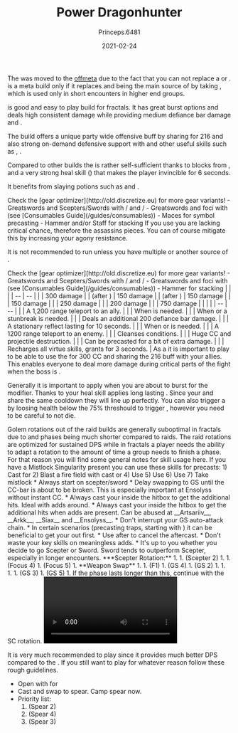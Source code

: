 ﻿---
title: 'Power Dragonhunter'
date: '2021-02-24'
rating: 'Offmeta'
role: 'Damage'
profession: 'Guardian'
specialization: 'Dragonhunter'
benchmark:
  { small: { dps: 35132, by: 'Shetsa [SC]', youtube: 'C98JaabU6_c' } }
skills: [30783, 30039, 9153, 9251]
boons: ['Retaliation', 'Aegis']
conditions: ['Vulnerability', 'Blinded', 'Crippled']
code: '[&DQEqOhAvGzkmDyYPihI2AUgBSAH+AP4AtRKJEgAAAAAAAAAAAAAAAAAAAAA=]'
author: 'Princeps.6481'
cmguides: '/cm-guides/guardian/power-dragonhunter'
classification: [3, 4, 3, 2, 4]
---


The <Specialization name="Dragonhunter" text="Power Dragonhunter"/> was moved to the [offmeta](/builds/) due to the fact that you can not replace a <Specialization name="Weaver"/> or <Specialization name="Soulbeast"/>. <Specialization title="Power Dragonhunter" name="Dragonhunter"/> is a meta build only if it replaces <Specialization name="Firebrand" /> and being the main source of <Boon name="Quickness"/> by taking <Skill name="feelmywrath"/>, which is used only in short encounters in higher end groups. 

<Specialization name="Dragonhunter" /> is good and easy to play build for fractals. It has great burst options and deals high consistent damage while providing medium defiance bar damage and <Condition name="Vulnerability"/>.

The build offers a unique party wide offensive buff by sharing <Skill name="bane signet"/> for 216 <Attribute name="Power"/> and also strong on-demand defensive support with <Skill id="30039"/> and other useful skills such as <Skill id="9251"/>, <Skill name="standyourground"/>.

Compared to other builds the <Specialization name="Dragonhunter" text="Power Dragonhunter"/> is rather self-sufficient thanks to blocks from <Skill name="Shieldofwrath"/>, <Skill name="shieldofcourage"/> and a very strong heal skill (<Skill name="litanyofwrath"/>) that makes the player invincible for 6 seconds.

It benefits from slaying potions such as <Item id="50082"/> and <Item name="Impact" type="Sigil"/>.

<Divider text="Equipment"/>
<Tabs>
<Tab title="162 Agony Resistance">
Check the [gear optimizer](http://old.discretize.eu) for more gear variants!
<Grid>
<GridItem sm="4">
<Armor weight="Heavy" helmAffix="Berserker" helmRune="Scholar" shouldersAffix="Berserker" shouldersRune="Scholar" coatAffix="Berserker" coatRune="Scholar" glovesAffix="Berserker" glovesRune="Scholar" leggingsAffix="Berserker" leggingsRune="Scholar" bootsAffix="Berserker" bootsRune="Scholar" helmInfusionId="49432" shouldersInfusionId="49432" coatInfusionId="49432" glovesInfusionId="49432" leggingsInfusionId="49432" bootsInfusionId="49432"/>
</GridItem>

<GridItem sm="4">
<Weapons weapon1MainId="46762" weapon1MainSigil1Id="24615" weapon1MainSigil2Id="24868" weapon1MainType="Greatsword" weapon1MainAffix="Berserker" weapon1MainSigil1="Force" weapon1MainSigil2="Impact" weapon2MainId="46769" weapon2MainSigil1Id="24615" weapon2MainType="Scepter" weapon2MainAffix="Berserker" weapon2MainSigil1="Force" weapon2OffId="46761" weapon2OffSigilId="24868" weapon2OffType="Focus" weapon2OffAffix="Berserker" weapon2OffSigil="Impact" weapon1MainInfusion1Id="49432" weapon2MainInfusion1Id="49432" weapon1MainInfusion2Id="49432" weapon2OffInfusionId="49432"/>

<Card title="Alternative weapons">
- Greatswords and Scepters/Swords with <Item name="Night" type="Sigil" disableText/>/<Item name="impact" type="Sigil" disableText/> and <Item name="Serpent Slaying" type="Sigil" disableText/>/<Item name="Impact" type="Sigil" disableText/>
- Greatswords and foci with (see [Consumables Guide](/guides/consumables))
- Maces for symbol precasting
- Hammer and/or Staff for <Boon name="Might"/> stacking
</Card>
</GridItem>

<GridItem sm="4">
<BackAndTrinkets backItemAffix="Assassin" accessory1Affix="Assassin" accessory2Affix="Berserker"  amuletAffix="Berserker" r ring1Affix="Berserker" ring2Affix="Berserker" backItemInfusion1Id="49432" backItemInfusion2Id="49432" accessory1InfusionId="49432" accessory2InfusionId="49432" ring1Infusion1Id="49432" ring1Infusion2Id="49432" ring1Infusion3Id="49432" ring2Infusion1Id="49432" ring2Infusion2Id="49432" ring2Infusion3Id="49432"/>

<Consumables foodId="41569" utilityId="77569" infusionId="37131"/>

<Card title="Notes">
If you use <Trait name="Perfectinscriptions"/> you are lacking critical chance, therefore the assassins pieces. You can of course mitigate this by increasing your agony resistance. 

It is not recommended to run <Trait name="Righthandstrength"/> unless you have multiple <Specialization name="Guardian"/> or another source of <Boon name="Retaliation"/>.
</Card>
</GridItem>
</Grid>
</Tab>

<Tab title="222 Agony Resistance">
Check the [gear optimizer](http://old.discretize.eu) for more gear variants!
<Grid>
<GridItem sm="4">
<Armor weight="Heavy" helmAffix="Berserker" helmRune="Scholar" shouldersAffix="Berserker" shouldersRune="Scholar" coatAffix="Berserker" coatRune="Scholar" glovesAffix="Berserker" glovesRune="Scholar" leggingsAffix="Berserker" leggingsRune="Scholar" bootsAffix="Berserker" bootsRune="Scholar" helmInfusionId="37131" shouldersInfusionId="37131" coatInfusionId="37131" glovesInfusionId="37131" leggingsInfusionId="37131" bootsInfusionId="37131"/>
</GridItem>

<GridItem sm="4">
<Weapons weapon1MainId="46762" weapon1MainSigil1Id="24615" weapon1MainSigil2Id="24868" weapon1MainType="Greatsword" weapon1MainAffix="Berserker" weapon1MainSigil1="Force" weapon1MainSigil2="Impact" weapon2MainId="46769" weapon2MainSigil1Id="24615" weapon2MainType="Scepter" weapon2MainAffix="Berserker" weapon2MainSigil1="Force" weapon2OffId="46761" weapon2OffSigilId="24868" weapon2OffType="Focus" weapon2OffAffix="Berserker" weapon2OffSigil="Impact" weapon1MainInfusion1Id="37131" weapon2MainInfusion1Id="37131" weapon1OffInfusionId="37131" weapon2OffInfusionId="37131" />

<Card title="Alternative weapons">
- Greatswords and Scepters/Swords with <Item name="Night" type="Sigil" disableText/>/<Item name="impact" type="Sigil" disableText/> and <Item name="Serpent Slaying" type="Sigil" disableText/>/<Item name="Impact" type="Sigil" disableText/>
- Greatswords and foci with (see [Consumables Guide](/guides/consumables))
- Hammer for <Boon name="Might"/> stacking
</Card>
</GridItem>

<GridItem sm="4">
<BackAndTrinkets backItemId="49390" backItemAffix="Berserker" accessory1Id="39233" accessory1Affix="Berserker" accessory2Id="39232" accessory2Affix="Berserker" amuletId="39273" amuletAffix="Berserker" ring1Id="75669" ring1Affix="Berserker" ring2Id="76024" ring2Affix="Berserker" backItemInfusion1Id="37131" backItemInfusion2Id="37131" accessory1InfusionId="37131" accessory2InfusionId="37131" ring1Infusion1Id="37131" ring1Infusion2Id="37131" ring1Infusion3Id="37131" ring2Infusion1Id="37131" ring2Infusion2Id="37131" ring2Infusion3Id="37131" />

<Consumables foodId="41569" utilityId="77569" infusionId="37131"/>
</GridItem>
</Grid>
</Tab>
</Tabs>

<Divider text="Build"/>

<Grid>
<GridItem sm="7">
<Traits traits1Id="16" traits1="Radiance" traits1SelectedIds="574,565,579" traits2Id="42" traits2="Zeal" traits2SelectedIds="634,653,2017" traits3Id="27" traits3="Dragonhunter" traits3SelectedIds="1898,1835,1955"/>
<Card title="CC skills">
| | |
| -- | -- |
| <Skill id="9093"/> | 300 damage |
| <Skill id="9226"/> (after <Skill id="9147"/>) | 150 damage |
| <Skill id="33134"/> (after <Skill id="29887"/>) | 150 damage |
| <Skill id="30273"/> | 150 damage |
| <Skill name="chainsoflight" /> | 250 damage |
| <Skill name="hammerofwisdom" /> | 200 damage |
| <Skill name="sanctuary" /> | 750 damage |

</Card>
</GridItem>

<GridItem sm="5">
<Skills healId="21664" utility1Id="30364" utility2Id="9168" utility3Id="9093" eliteId="30273"/>

<Card title="Situational">
| | |
| -- | -- |
| <Skill id="9246" size="big" disableText/> | A 1,200 range teleport to an ally. |
| <Skill name="Hallowed Ground" size="big" disableText/> | When <Boon name="Stability"/> is needed. |
| <Skill id="9153" size="big" disableText/> | When <Boon name="Stability"/> or a stunbreak is needed. |
| <Skill id="9125" size="big" disableText/> | Deals an additional 200 defiance bar damage. |
| <Skill id="9251" size="big" disableText/> | A stationary reflect lasting for 10 seconds. |
| <Skill name="feelmywrath" size="big" disableText/> | When <Boon name="Quickness"/> or <Boon name="Fury"/> is needed. |
| <Skill id="9247" size="big" disableText/> | A 1200 range teleport to an enemy. |
| <Skill name="Purging flames" size="big" disableText/> | Cleanses conditions. |
| <Skill name="Sanctuary" size="big" disableText/> | Huge CC and projectile destruction. |
| <Skill name="testoffaith" size="big" disableText/> | Can be precasted for a bit of extra damage. |
| <Skill name="renewed focus" size="big" disableText/> | Recharges all virtue skills, grants <Effect name="Invulnerability"/> for 3 seconds. |

</Card>
</GridItem>
</Grid>


<Divider text="Details"/>
As a <Specialization name="Dragonhunter" text="Power Dragonhunter"/> it is important to play <Trait name="perfecttinscriptions"/> to be able to use the <Skill name="Banesignet"/> for 300 CC and sharing the 216 <Attribute name="Power"/> buff with your allies. This enables everyone to deal more damage during critical parts of the fight when the boss is <Effect name="exposed"/>.

Generally it is important to apply <Boon name="Retaliation"/> when you are about to burst for the <Trait name="retribution"/> modifier. Thanks to <Trait name="healersretribution"/> your heal skill applies long lasting  <Trait name="retribution"/>. Since your <Skill name="litanyofwrath"/> and <Skill name="processionofblades"/> share the same cooldown they will line up perfectly. You can also trigger a <Skill id="13677"/> by loosing health below the 75% threshould to trigger <Trait id="648"/>, however you need to be careful to not die. 




<Divider text="Rotation / Skill Usage"/>

<Grid>
<GridItem xs="12" sm="6">

<Card title="Information">
Golem rotations out of the raid builds are generally suboptimal in fractals due to <Effect name="Exposed"/> and phases being much shorter compared to raids. The raid rotations are optimized for sustained DPS while in fractals a player needs the ability to adapt a rotation to the amount of time a group needs to finish a phase.  
For that reason you will find some general notes for skill usage here.
</Card>
<Card title="Precasting">
If you have a Mistlock Singularity present you can use these skills for precasts:
1) Cast <Skill name="litany of wrath"/> for <Boon name="Retaliation"/>
2) Blast a fire field with cast <Skill name="Holy Strike"/> or <Skill name="mightyblow"/>
4) Use <Skill name="Stand your ground"/>
5) Use <Skill name="Feelmywrath"/> 
6) Use <Skill name="banesignet"/>
7) Take mistlock
</Card>
</GridItem>

<GridItem xs="12" sm="6">
<Card title="Notes on skill usage:">
* Always start on scepter/sword
* Delay swapping to GS until the CC-bar is about to be broken. This is especially important at Ensolyss without instant CC. 
* Always cast your <Skill name="whirlingwrath"/> inside the hitbox to get the additional hits. Ideal with adds around.
* Always cast your <Skill name="bindingblade"/> inside the hitbox to get the additional hits when adds are present. Can be abused at __Artsariiv__, __Arkk__, __Siax__ and __Ensolyss__.
* Don't interrupt your GS auto-attack chain.
* In certain scenarios (precasting traps, starting with <Skill name="onewolfpack"/>) it can be beneficial to get your <Skill name="spearofjustice"/> out first.
* Use <Skill id="9098"/> after <Skill id="9090"/> to cancel the aftercast.
* Don't waste your key skills on meaningless adds.
* It's up to you whether you decide to go Scepter or Sword. Sword tends to outperform Scepter, especially in longer encounters.

</Card>

</GridItem>


<GridItem xs="12" sm="6">
<Card title="Golem Rotation">
***Scepter Rotation:**
1. <Skill name="banesignet" profession="guardian"/>
1. <Skill name="Symbol of Punishment" profession="guardian"/> (Scepter 2)
1. <Skill name="Sword of Justice" profession="guardian"/>
1. <Skill name="Ray of Judgment" profession="guardian"/> (Focus 4)
1. <Skill name="Shield of Wrath" profession="guardian"/> (Focus 5)
1. **Weapon Swap**
1. <Skill name="Procession of Blades " profession="guardian"/> 
1. <Skill name="Spear of Justice" profession="guardian"/> (F1)
1. <Skill name="Symbol of Wrath " profession="guardian"/> (GS 4)
1. <Skill name="Whirling Wrath" profession="guardian"/> (GS 2)
1.  <Skill name="Sword of Justice" profession="guardian"/> 
1. <Skill name="Dragons Maw" profession="guardian"/>
1.  <Skill name="Sword of Justice" profession="guardian"/>
1.  <Skill name="Leap of Faith" profession="guardian"/> (GS 3)
1.  <Skill name="Binding Blade" profession="guardian"/> (GS 5)
1. If the phase lasts longer than this, continue with the SC rotation. 
</Card>
</GridItem>

<GridItem xs="12" sm="6">
<Card title="Golem Rotation">
<Video youtube="C98JaabU6_c" caption="by Shetsa [SC]" />
</Card>
</GridItem>
</Grid>

<Divider text="Underwater combat"/>

It is very much recommended to play <BuildLink build="Condi Firebrand" specialization="Firebrand"/> since it provides much better DPS compared to the <Specialization text="Power Dragonhunter" name="Dragonhunter"/>. If you still want to play <Specialization text="Power Dragonhunter" name="Dragonhunter"/> for whatever reason follow these rough guidelines.

- Open with <Skill name="refraction"/> for <Boon name="retaliation"/>
- Cast <Skill name="purify"/> and swap to spear. Camp spear now.
- Priority list:
  1) <Skill name="Zealots flurry"/> (Spear 2)
  2) <Skill name="Symbol of spears"/> (Spear 4)
  3) <Skill name="brilliance"/> (Spear 3)
